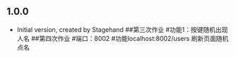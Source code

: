 ## 1.0.0

- Initial version, created by Stagehand
##第三次作业
#功能1：按键随机出现人名
##第四次作业
#端口：8002
#功能localhost:8002/users 刷新页面随机点名